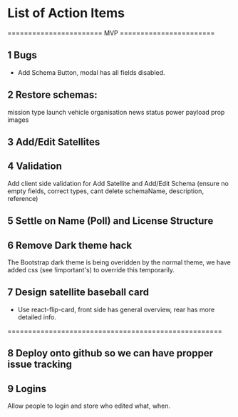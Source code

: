 # List of Action Items

======================= MVP =======================

## 1 Bugs 
- Add Schema Button, modal has all fields disabled.

## 2 Restore schemas:     
mission type 
launch vehicle 
organisation 
news
status
power
payload
prop
images

## 3 Add/Edit Satellites

## 4 Validation
Add client side validation for Add Satellite and Add/Edit Schema (ensure no empty fields, correct types, cant delete schemaName, description, reference)

## 5 Settle on Name (Poll) and License Structure

## 6 Remove Dark theme hack
The Bootstrap dark theme is being overidden by the normal theme, we have added css (see !important's) to override this temporarily.

## 7 Design satellite baseball card
- Use react-flip-card, front side has general overview, rear has more detailed info.

====================================================



## 8 Deploy onto github so we can have propper issue tracking

## 9 Logins
Allow people to login and store who edited what, when.
